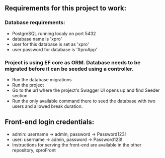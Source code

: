 ## Requirements for this project to work:
### Database requirements:
* PostgreSQL running localy on port 5432
* database name is 'xpro'
* user for this database is set as 'xpro'
* user password for database is 'XproApp'
### Project is using EF core as ORM. Database needs to be migrated before it can be seeded using a controller.
* Run the database migrations
* Run the project
* Go to the url where the project's Swagger UI opens up and find Seeder section
* Run the only available command there to seed the database with two users and allowed break duration.
## Front-end login credentials:
* admin: username -> admin, password -> Password123!
* user: username -> admin, password -> Password123!
* Instructions for serving the front-end are available in the other repository, xproFront
